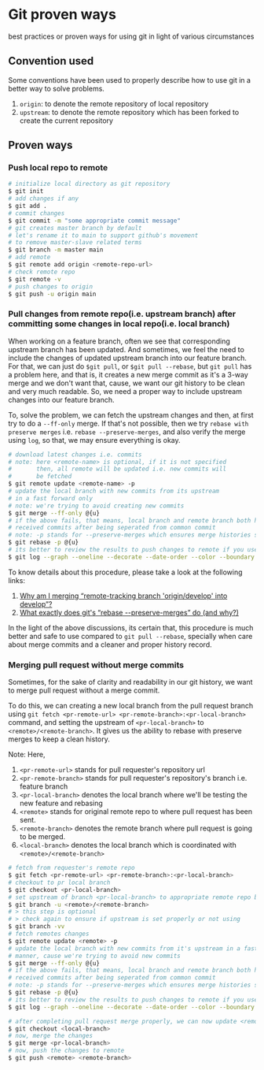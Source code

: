 # Git proven ways
best practices or proven ways for using git in light of various circumstances

## Convention used
Some conventions have been used to properly describe how to use git in a better way to solve problems.  

1. `origin`: to denote the remote repository of local repository
2. `upstream`: to denote the remote repository which has been forked to create the current repository


## Proven ways

### Push local repo to remote
```bash
# initialize local directory as git repository
$ git init
# add changes if any
$ git add .
# commit changes
$ git commit -m "some appropriate commit message"
# git creates master branch by default
# let's rename it to main to support github's movement
# to remove master-slave related terms 
$ git branch -m master main
# add remote
$ git remote add origin <remote-repo-url>
# check remote repo
$ git remote -v
# push changes to origin
$ git push -u origin main
```


### Pull changes from remote repo(i.e. upstream branch) after committing some changes in local repo(i.e. local branch)
When working on a feature branch, often we see that corresponding upstream branch has been updated. And sometimes, we feel the need to include the changes of updated upstream branch into our feature branch. For that, we can just do `$git pull`, or `$git pull --rebase`, but `git pull` has a problem here, and that is, it creates a new merge commit as it's a 3-way merge and we don't want that, cause, we want our git history to be clean and very much readable. So, we need a proper way to include upstream changes into our feature branch.  
  
To, solve the problem, we can fetch the upstream changes and then, at first try to do a `--ff-only` merge. If that's not possible, then we try `rebase with preserve merges` i.e. `rebase --preserve-merges`, and also verify the merge using `log`, so that, we may ensure everything is okay.

```bash
# download latest changes i.e. commits
# note: here <remote-name> is optional, if it is not specified
#       then, all remote will be updated i.e. new commits will
#       be fetched
$ git remote update <remote-name> -p
# update the local branch with new commits from its upstream
# in a fast forward only
# note: we're trying to avoid creating new commits
$ git merge --ff-only @{u}
# if the above fails, that means, local branch and remote branch both has
# received commits after being seperated from common commit
# note: -p stands for --preserve-merges which ensures merge histories stay in order
$ git rebase -p @{u}
# its better to review the results to push changes to remote if you use git rebase -p @{u}
$ git log --graph --oneline --decorate --date-order --color --boundary @{u}..
```
  
To know details about this procedure, please take a look at the following links:
1. [Why am I merging “remote-tracking branch 'origin/develop' into develop”?](https://stackoverflow.com/questions/6406762/why-am-i-merging-remote-tracking-branch-origin-develop-into-develop)
2. [What exactly does git's “rebase --preserve-merges” do (and why?)](https://stackoverflow.com/questions/15915430/what-exactly-does-gits-rebase-preserve-merges-do-and-why)
  
In the light of the above discussions, its certain that, this procedure is much better and safe to use compared to `git pull --rebase`, specially when care about merge commits and a cleaner and proper history record.


### Merging pull request without merge commits
Sometimes, for the sake of clarity and readability in our git history, we want to merge pull request without a merge commit.  
  
To do this, we can creating a new local branch from the pull request branch using `git fetch <pr-remote-url> <pr-remote-branch>:<pr-local-branch>` command, and setting the upstream of `<pr-local-branch>` to `<remote>/<remote-branch>`. It gives us the ability to rebase with preserve merges to keep a clean history.  
  
Note: Here,
1. `<pr-remote-url>` stands for pull requester's repository url
2. `<pr-remote-branch>` stands for pull requester's repository's branch i.e. feature branch
3. `<pr-local-branch>` denotes the local branch where we'll be testing the new feature and rebasing
4. `<remote>` stands for original remote repo to where pull request has been sent.
5. `<remote-branch>` denotes the remote branch where pull request is going to be merged.
6. `<local-branch>` denotes the local branch which is coordinated with `<remote>/<remote-branch>`


```bash
# fetch from requester's remote repo
$ git fetch <pr-remote-url> <pr-remote-branch>:<pr-local-branch>
# checkout to pr local branch
$ git checkout <pr-local-branch>
# set upstream of branch <pr-local-branch> to appropriate remote repo branch
$ git branch -u <remote>/<remote-branch>
# > this step is optional
# > check again to ensure if upstream is set properly or not using
$ git branch -vv
# fetch remotes changes
$ git remote update <remote> -p
# update the local branch with new commits from it's upstream in a fast forward
# manner, cause we're trying to avoid new commits
$ git merge --ff-only @{u}
# if the above fails, that means, local branch and remote branch both has
# received commits after being seperated from common commit
# note: -p stands for --preserve-merges which ensures merge histories stay in order
$ git rebase -p @{u}
# its better to review the results to push changes to remote if you use git rebase -p @{u}
$ git log --graph --oneline --decorate --date-order --color --boundary @{u}..

# after completing pull request merge properly, we can now update <remote>/<remote-branch>
$ git checkout <local-branch>
# now, merge the changes
$ git merge <pr-local-branch>
# now, push the changes to remote
$ git push <remote> <remote-branch>
```
